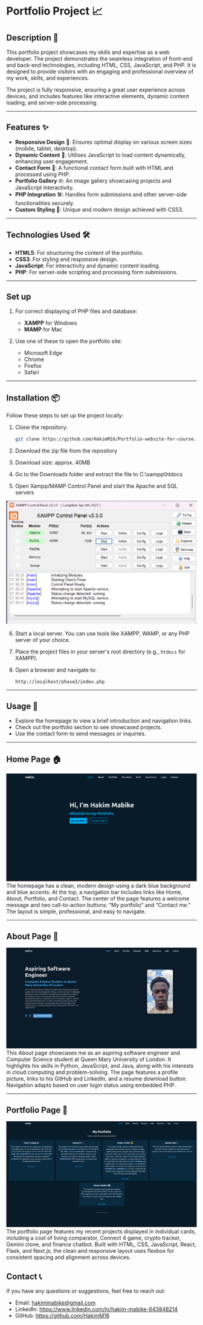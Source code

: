 # Portfolio Project 📈

## Description 📝
This portfolio project showcases my skills and expertise as a web developer. The project demonstrates the seamless integration of front-end and back-end technologies, including HTML, CSS, JavaScript, and PHP. It is designed to provide visitors with an engaging and professional overview of my work, skills, and experiences.

The project is fully responsive, ensuring a great user experience across devices, and includes features like interactive elements, dynamic content loading, and server-side processing.

---

## Features ✨
- **Responsive Design** 🎨: Ensures optimal display on various screen sizes (mobile, tablet, desktop).
- **Dynamic Content** 📢: Utilises JavaScript to load content dynamically, enhancing user engagement.
- **Contact Form** 📮: A functional contact form built with HTML and processed using PHP.
- **Portfolio Gallery** 🌐: An image gallery showcasing projects and JavaScript interactivity.
- **PHP Integration** 🛠️: Handles form submissions and other server-side functionalities securely.
- **Custom Styling** 🎨: Unique and modern design achieved with CSS3.

---

## Technologies Used 🛠
- **HTML5**: For structuring the content of the portfolio.
- **CSS3**: For styling and responsive design.
- **JavaScript**: For interactivity and dynamic content loading.
- **PHP**: For server-side scripting and processing form submissions.

---

## Set up
1. For correct displaying of PHP files and database:
   - **XAMPP** for Windows  
   - **MAMP** for Mac

2. Use one of these to open the portfolio site:
   - Microsoft Edge  
   - Chrome  
   - Firefox  
   - Safari

---

## Installation 📦
Follow these steps to set up the project locally:

1. Clone the repository:
   ```bash
   git clone https://github.com/HakimM16/Portfolio-website-for-course.git
   ```

2. Download the zip file from the repository
3. Download size: approx. 40MB
4. Go to the Downloads folder and extract the file to C:\xampp\htdocs
5. Open Xampp/MAMP Control Panel and start the Apache and SQL servers

![xampp picture](screenshots/xampp.png)

6. Start a local server. You can use tools like XAMPP, WAMP, or any PHP server of your choice.

7. Place the project files in your server's root directory (e.g., `htdocs` for XAMPP).

9. Open a browser and navigate to:
   ```
   http://localhost/phase2/index.php
   ```

---

## Usage 🔄
- Explore the homepage to view a brief introduction and navigation links.
- Check out the portfolio section to see showcased projects.
- Use the contact form to send messages or inquiries.

---

## Home Page 🏠

![Homepage Screenshot](screenshots/home.png)
The homepage has a clean, modern design using a dark blue background and blue accents. At the top, a navigation bar includes links like Home, About, Portfolio, and Contact. The center of the page features a welcome message and two call-to-action buttons: “My portfolio” and “Contact me.” The layout is simple, professional, and easy to navigate.

---

## About Page 📄
![About page screenshot](screenshots/about.png)
This About page showcases me as an aspiring software engineer and Computer Science student at Queen Mary University of London. It highlights his skills in Python, JavaScript, and Java, along with his interests in cloud computing and problem-solving. The page features a profile picture, links to his GitHub and LinkedIn, and a resume download button. Navigation adapts based on user login status using embedded PHP.

--- 

## Portfolio Page 🥣
![Portfolio Page Screenshot](screenshots/portfolio.png)
The portfolio page features my recent projects displayed in individual cards, including a cost of living comparator, Connect 4 game, crypto tracker, Gemini clone, and finance chatbot. Built with HTML, CSS, JavaScript, React, Flask, and Next.js, the clean and responsive layout uses flexbox for consistent spacing and alignment across devices.

## Contact 📞
If you have any questions or suggestions, feel free to reach out:
- Email: hakimmabike@gmail.com
- LinkedIn: https://www.linkedin.com/in/hakim-mabike-643848214
- GitHub: https://github.com/HakimM16
